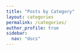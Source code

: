 ```yaml
---
title: "Posts by Category"
layout: categories
permalink: /categories/
author_profile: true
sidebar:
  nav: "docs"
---
```

